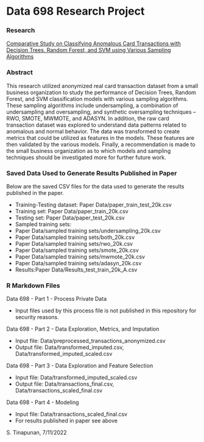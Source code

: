 # Data 698 Research Project

### Research
[Comparative Study on Classifying Anomalous Card Transactions with Decision Trees, Random Forest, and SVM using Various Sampling Algorithms](https://github.com/Shetura36/Data698/blob/main/Data%20698%20Research%20Paper.pdf)

### Abstract
This research utilized anonymized real card transaction dataset from a small business organization to study the performance of Decision Trees, Random Forest, and SVM classification models with various sampling algorithms. These sampling algorithms include undersampling, a combination of undersampling and oversampling, and synthetic oversampling techniques – RWO, SMOTE, MWMOTE, and ADASYN. In addition, the raw card transaction dataset was explored to understand data patterns related to anomalous and normal behavior. The data was transformed to create metrics that could be utilized as features in the models. These features are then validated by the various models. Finally, a recommendation is made to the small business organization as to which models and sampling techniques should be investigated more for further future work.

### Saved Data Used to Generate Results Published in Paper

Below are the saved CSV files for the data used to generate the results published in the paper. 

- Training-Testing dataset: Paper Data/paper_train_test_20k.csv
- Training set: Paper Data/paper_train_20k.csv
- Testing set: Paper Data/paper_test_20k.csv
- Sampled training sets: 
- Paper Data/sampled training sets/undersampling_20k.csv
- Paper Data/sampled training sets/both_20k.csv
- Paper Data/sampled training sets/rwo_20k.csv
- Paper Data/sampled training sets/smote_20k.csv
- Paper Data/sampled training sets/mwmote_20k.csv
- Paper Data/sampled training sets/adasyn_20k.csv
- Results:Paper Data/Results_test_train_20k_A.csv

### R Markdown Files

Data 698 - Part 1 - Process Private Data
- Input files used by this process file is not published in this repository for security reasons.

Data 698 - Part 2 - Data Exploration, Metrics, and Imputation
- Input file: Data/preprocessed_transactions_anonymized.csv
- Output file: Data/transformed_imputed.csv, Data/transformed_imputed_scaled.csv

Data 698 - Part 3 - Data Exploration and Feature Selection
- Input file: Data/transformed_imputed_scaled.csv
- Output file: Data/transactions_final.csv, Data/transactions_scaled_final.csv

Data 698 - Part 4 - Modeling
- Input file: Data/transactions_scaled_final.csv
- For results published in paper see above

S. Tinapunan, 7/11/2022
  

